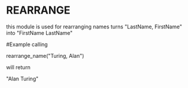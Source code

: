 REARRANGE
=========

this module is used for rearranging names
turns "LastName, FirstName" into "FirstName LastName"

#Example 
calling

rearrange_name("Turing, Alan") 

will return

"Alan Turing"
